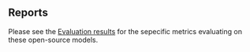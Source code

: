 ## Reports

Please see the [Evaluation results](https://aicarrier.feishu.cn/wiki/H1Ofw4Na7iG0bUknVwGcqI5ynBg?sheet=B4DDaD) for the sepecific metrics evaluating on these open-source models.